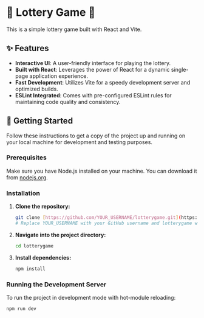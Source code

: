 # 🎲 Lottery Game 🎰

This is a simple lottery game built with React and Vite.

## ✨ Features

* **Interactive UI**: A user-friendly interface for playing the lottery.
* **Built with React**: Leverages the power of React for a dynamic single-page application experience.
* **Fast Development**: Utilizes Vite for a speedy development server and optimized builds.
* **ESLint Integrated**: Comes with pre-configured ESLint rules for maintaining code quality and consistency.

## 🚀 Getting Started

Follow these instructions to get a copy of the project up and running on your local machine for development and testing purposes.

### Prerequisites

Make sure you have Node.js installed on your machine. You can download it from [nodejs.org](https://nodejs.org/).

### Installation

1.  **Clone the repository:**

    ```bash
    git clone [https://github.com/YOUR_USERNAME/lotterygame.git](https://github.com/YOUR_USERNAME/lotterygame.git)
    # Replace YOUR_USERNAME with your GitHub username and lotterygame with your repository name
    ```

2.  **Navigate into the project directory:**

    ```bash
    cd lotterygame
    ```

3.  **Install dependencies:**

    ```bash
    npm install
    ```

### Running the Development Server

To run the project in development mode with hot-module reloading:

```bash
npm run dev
